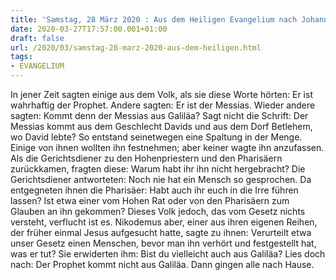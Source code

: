 ```yaml
---
title: 'Samstag, 28 März 2020 : Aus dem Heiligen Evangelium nach Johannes - Joh 7,40-53.'
date: 2020-03-27T17:57:00.001+01:00
draft: false
url: /2020/03/samstag-28-marz-2020-aus-dem-heiligen.html
tags: 
- EVANGELIUM
---
```


In jener Zeit sagten einige aus dem Volk, als sie diese Worte hörten: Er ist wahrhaftig der Prophet. Andere sagten: Er ist der Messias. Wieder andere sagten: Kommt denn der Messias aus Galiläa? Sagt nicht die Schrift: Der Messias kommt aus dem Geschlecht Davids und aus dem Dorf Betlehem, wo David lebte? So entstand seinetwegen eine Spaltung in der Menge. Einige von ihnen wollten ihn festnehmen; aber keiner wagte ihn anzufassen. Als die Gerichtsdiener zu den Hohenpriestern und den Pharisäern zurückkamen, fragten diese: Warum habt ihr ihn nicht hergebracht? Die Gerichtsdiener antworteten: Noch nie hat ein Mensch so gesprochen. Da entgegneten ihnen die Pharisäer: Habt auch ihr euch in die Irre führen lassen? Ist etwa einer vom Hohen Rat oder von den Pharisäern zum Glauben an ihn gekommen? Dieses Volk jedoch, das vom Gesetz nichts versteht, verflucht ist es. Nikodemus aber, einer aus ihren eigenen Reihen, der früher einmal Jesus aufgesucht hatte, sagte zu ihnen: Verurteilt etwa unser Gesetz einen Menschen, bevor man ihn verhört und festgestellt hat, was er tut? Sie erwiderten ihm: Bist du vielleicht auch aus Galiläa? Lies doch nach: Der Prophet kommt nicht aus Galiläa. Dann gingen alle nach Hause.